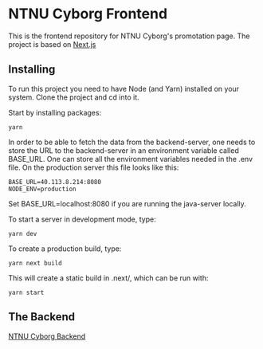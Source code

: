 # NTNU Cyborg Frontend

This is the frontend repository for NTNU Cyborg's promotation page.
The project is based on [Next.js](https://nextjs.org/ 'A Node-based React framework')

## Installing

To run this project you need to have Node (and Yarn) installed on your system.
Clone the project and cd into it.

Start by installing packages:

```
yarn
```

In order to be able to fetch the data from the backend-server, one needs to store the URL to the backend-server in an environment variable called BASE_URL. One can store all the environment variables needed in the .env file. On the production server this file looks like this:

```
BASE_URL=40.113.8.214:8080
NODE_ENV=production
```

Set BASE_URL=localhost:8080 if you are running the java-server locally.

To start a server in development mode, type:

```
yarn dev
```

To create a production build, type:

```
yarn next build
```

This will create a static build in .next/, which can be run with:

```
yarn start
```

## The Backend

[NTNU Cyborg Backend](https://github.com/HerSta/NTNU-cyborg_backend 'A Java/Spring-based backend repo')
